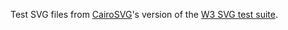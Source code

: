 Test SVG files from [CairoSVG](https://github.com/Kozea/CairoSVG/blob/master/test_non_regression)'s version of the [W3 SVG test suite](http://www.w3.org/Graphics/SVG/WG/wiki/Test_Suite_Overview).
